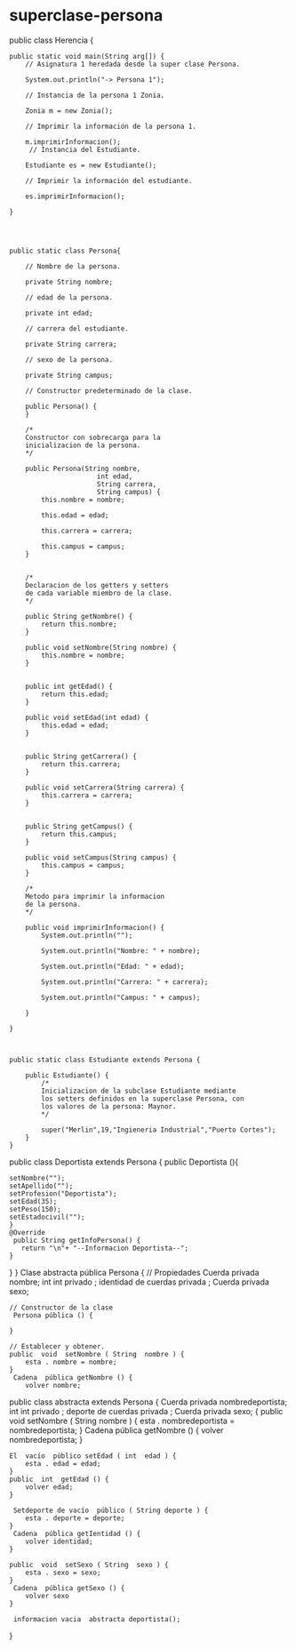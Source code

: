 # superclase-persona
public class Herencia { 
 
    public static void main(String arg[]) { 
        // Asignatura 1 heredada desde la super clase Persona. 
 
        System.out.println("-> Persona 1"); 
 
        // Instancia de la persona 1 Zonia. 
 
        Zonia m = new Zonia(); 
 
        // Imprimir la información de la persona 1. 
 
        m.imprimirInformacion(); 
         // Instancia del Estudiante.

        Estudiante es = new Estudiante();

        // Imprimir la información del estudiante.

        es.imprimirInformacion();
 
    }


    

    public static class Persona{

        // Nombre de la persona.

        private String nombre;

        // edad de la persona.

        private int edad;

        // carrera del estudiante.

        private String carrera;

        // sexo de la persona.

        private String campus;

        // Constructor predeterminado de la clase.

        public Persona() {
        }

        /*
        Constructor con sobrecarga para la
        inicializacion de la persona.
        */

        public Persona(String nombre,
                          int edad,
                          String carrera,
                          String campus) {
            this.nombre = nombre;

            this.edad = edad;

            this.carrera = carrera;

            this.campus = campus;
        }


        /*
        Declaracion de los getters y setters
        de cada variable miembro de la clase.
        */

        public String getNombre() {
            return this.nombre;
        }

        public void setNombre(String nombre) {
            this.nombre = nombre;
        }


        public int getEdad() {
            return this.edad;
        }

        public void setEdad(int edad) {
            this.edad = edad;
        }


        public String getCarrera() {
            return this.carrera;
        }

        public void setCarrera(String carrera) {
            this.carrera = carrera;
        }


        public String getCampus() {
            return this.campus;
        }

        public void setCampus(String campus) {
            this.campus = campus;
        }

        /*
        Metodo para imprimir la informacion
        de la persona.
        */

        public void imprimirInformacion() {
            System.out.println("");

            System.out.println("Nombre: " + nombre);

            System.out.println("Edad: " + edad);

            System.out.println("Carrera: " + carrera);

            System.out.println("Campus: " + campus);
            
        }

    }

    
    
    public static class Estudiante extends Persona {

        public Estudiante() {
            /*
            Inicializacion de la subclase Estudiante mediante
            los setters definidos en la superclase Persona, con
            los valores de la persona: Maynor.
            */

            super("Merlin",19,"Ingieneria Industrial","Puerto Cortes");
        }
    }
    
   public class Deportista extends Persona {
    public Deportista (){
        
    setNombre("");
    setApellido("");
    setProfesion("Deportista");
    setEdad(35);
    setPeso(150);
    setEstadocivil("");
    }
    @Override
     public String getInfoPersona() {
       return "\n"+ "--Informacion Deportista--";
    }   
}
        }
        Clase abstracta  pública Persona { 
    // Propiedades
     Cuerda privada nombre;
     int int privado ;
     identidad de cuerdas privada ;
     Cuerda privada sexo;
    
    // Constructor de la clase
     Persona pública () {
        
    }
    
    // Establecer y obtener.
    public  void  setNombre ( String  nombre ) {
        esta . nombre = nombre;
    }
     Cadena  pública getNombre () {
        volver nombre;

public class abstracta extends Persona
{
    Cuerda privada nombredeportista;
     int int privado ;
     deporte de cuerdas privada ;
     Cuerda privada sexo;
    {
        public  void  setNombre ( String  nombre ) {
        esta . nombredeportista = nombredeportista;
    }
     Cadena  pública getNombre () {
        volver nombredeportista;
    }
    
    El  vacío  público setEdad ( int  edad ) {
        esta . edad = edad;
    }
    public  int  getEdad () {
        volver edad;
    }
    
     Setdeporte de vacío  público ( String deporte ) { 
        esta . deporte = deporte;
    }
     Cadena  pública getIentidad () {
        volver identidad;
    }
    
    public  void  setSexo ( String  sexo ) {
        esta . sexo = sexo;
    }
     Cadena  pública getSexo () {
        volver sexo
    }
    
     informacion vacia  abstracta deportista();
    
}

